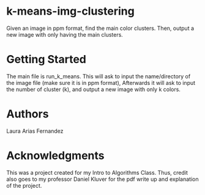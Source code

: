 # k-means-img-clustering
Given an image in ppm format, find the main color clusters. Then, output a new image with only having the main clusters.

# Getting Started
The main file is run_k_means. This will ask to input the name/directory of the image file (make sure it is in ppm format), Afterwards it will ask to input the number of cluster (k), and output a new image with only k colors. 

# Authors
Laura Arias Fernandez 

# Acknowledgments
This was a project created for my Intro to Algorithms Class. Thus, credit also goes to my professor Daniel Kluver for the pdf write up and explanation of the project. 
